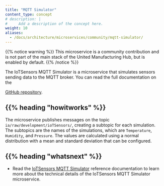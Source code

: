 ```yaml
---
title: "MQTT Simulator"
content_type: concept
# description: |
#     Add a description of the concept here.
weight: 10
aliases:
  - /docs/architecture/microservices/community/mqtt-simulator/
---
```


<!-- overview -->

{{% notice warning %}}
This microservice is a community contribution and is not part of the main stack of the United Manufacturing Hub, but is enabled by default.
{{% /notice %}}

The IoTSensors MQTT Simulator is a microservice that simulates sensors sending data to the
MQTT broker. You can read the full documentation on the

[GitHub repository](https://github.com/amine-amaach/simulators/tree/main/ioTSensorsMQTT).

<!-- body -->

## {{% heading "howitworks" %}}

The microservice publishes messages on the topic `ia/raw/development/ioTSensors/`,
creating a subtopic for each simulation. The subtopics are the names of the
simulations, which are `Temperature`, `Humidity`, and `Pressure`.
The values are calculated using a normal distribution with a mean and standard
deviation that can be configured.

<!-- Optional section; add links to information related to this topic. -->

## {{% heading "whatsnext" %}}

- Read the [IoTSensors MQTT Simulator](/docs/reference/microservices/mqtt-simulator/) reference
  documentation to learn more about the technical details of the IoTSensors MQTT Simulator
  microservice.
